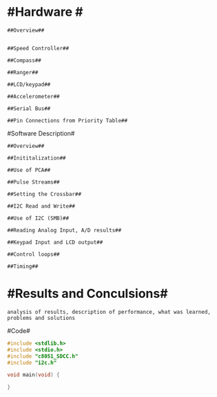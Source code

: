 #Hardware #
===============

	##Overview##

	
	##Speed Controller##

	##Compass##

	##Ranger##

	##LCD/keypad##

	##Accelerometer##

	##Serial Bus##

	##Pin Connections from Priority Table##

#Software Description#

	##Overview##

	##Inititalization##

	##Use of PCA##

	##Pulse Streams##

	##Setting the Crossbar##

	##I2C Read and Write##

	##Use of I2C (SMB)##

	##Reading Analog Input, A/D results##

	##Keypad Input and LCD output##

	##Control loops##

	##Timing##

#Results and Conculsions#
============================
	analysis of results, description of performance, what was learned,
	problems and solutions

#Code#
```c
#include <stdlib.h>
#include <stdio.h>
#include "c8051_SDCC.h"
#include "i2c.h"

void main(void) {

}

```
